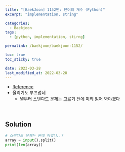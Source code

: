 ```yaml
---
title: "[BaekJoon] 1152번: 단어의 개수 (Python)"
excerpt: "implementation, string"

categories:
  - Baekjoon
tags:
  - [python, implementation, stirng]

permalink: /baekjoon/baekjoon-1152/

toc: true
toc_sticky: true

date: 2023-03-28
last_modified_at: 2022-03-28
---
```


- [Reference](https://www.acmicpc.net/problem/1152)
- 올리기도 부끄럽네
  - 낼부터 스탠다드 문제는 고르기 전에 미리 읽어 봐야겠다

<br>

## Solution

```python
# 스탠다드 문제는 원래 이렇나..?
array = input().split()
print(len(array))
```
